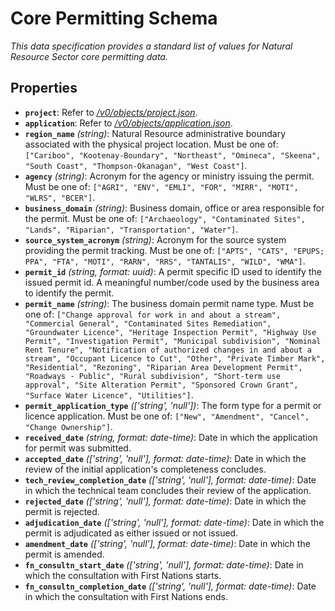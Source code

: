 # Core Permitting Schema

*This data specification provides a standard list of values for Natural Resource Sector core permitting data.*

## Properties

- **`project`**: Refer to *[/v0/objects/project.json](#0/objects/project.json)*.
- **`application`**: Refer to *[/v0/objects/application.json](#0/objects/application.json)*.
- **`region_name`** *(string)*: Natural Resource administrative boundary associated with the physical project location. Must be one of: `["Cariboo", "Kootenay-Boundary", "Northeast", "Omineca", "Skeena", "South Coast", "Thompson-Okanagan", "West Coast"]`.
- **`agency`** *(string)*: Acronym for the agency or ministry issuing the permit. Must be one of: `["AGRI", "ENV", "EMLI", "FOR", "MIRR", "MOTI", "WLRS", "BCER"]`.
- **`business_domain`** *(string)*: Business domain, office or area responsible for the permit. Must be one of: `["Archaeology", "Contaminated Sites", "Lands", "Riparian", "Transportation", "Water"]`.
- **`source_system_acronym`** *(string)*: Acronym for the source system providing the permit tracking. Must be one of: `["APTS", "CATS", "EPUPS; PPA", "FTA", "MOTI", "RARN", "RRS", "TANTALIS", "WILD", "WMA"]`.
- **`permit_id`** *(string, format: uuid)*: A permit specific ID used to identify the issued permit id. A meaningful number/code used by the business area to identify the permit.
- **`permit_name`** *(string)*: The business domain permit name type. Must be one of: `["Change approval for work in and about a stream", "Commercial General", "Contaminated Sites Remediation", "Groundwater Licence", "Heritage Inspection Permit", "Highway Use Permit", "Investigation Permit", "Municipal subdivision", "Nominal Rent Tenure", "Notification of authorized changes in and about a stream", "Occupant Licence to Cut", "Other", "Private Timber Mark", "Residential", "Rezoning", "Riparian Area Development Permit", "Roadways - Public", "Rural subdivision", "Short-term use approval", "Site Alteration Permit", "Sponsored Crown Grant", "Surface Water Licence", "Utilities"]`.
- **`permit_application_type`** *(['string', 'null'])*: The form type for a permit or licence application. Must be one of: `["New", "Amendment", "Cancel", "Change Ownership"]`.
- **`received_date`** *(string, format: date-time)*: Date in which the application for permit was submitted.
- **`accepted_date`** *(['string', 'null'], format: date-time)*: Date in which the review of the initial application's completeness concludes.
- **`tech_review_completion_date`** *(['string', 'null'], format: date-time)*: Date in which the technical team concludes their review of the application.
- **`rejected_date`** *(['string', 'null'], format: date-time)*: Date in which the permit is rejected.
- **`adjudication_date`** *(['string', 'null'], format: date-time)*: Date in which the permit is adjudicated as either issued or not issued.
- **`amendment_date`** *(['string', 'null'], format: date-time)*: Date in which the permit is amended.
- **`fn_consultn_start_date`** *(['string', 'null'], format: date-time)*: Date in which the consultation with First Nations starts.
- **`fn_consultn_completion_date`** *(['string', 'null'], format: date-time)*: Date in which the consultation with First Nations ends.
